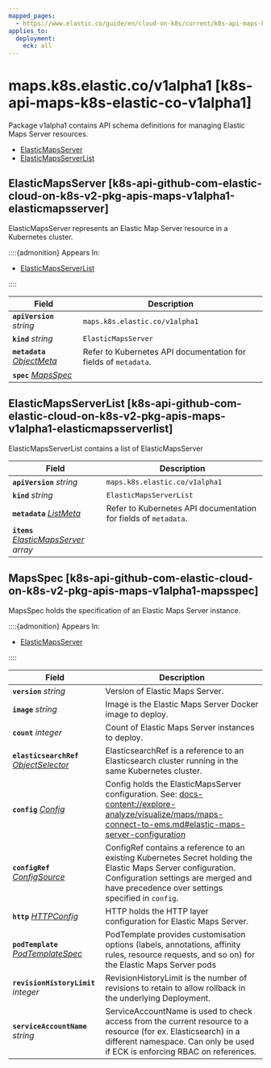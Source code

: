 ```yaml
---
mapped_pages:
  - https://www.elastic.co/guide/en/cloud-on-k8s/current/k8s-api-maps-k8s-elastic-co-v1alpha1.html
applies_to:
  deployment:
    eck: all
---
```


# maps.k8s.elastic.co/v1alpha1 [k8s-api-maps-k8s-elastic-co-v1alpha1]

Package v1alpha1 contains API schema definitions for managing Elastic Maps Server resources.

* [ElasticMapsServer](k8s-api-maps-k8s-elastic-co-v1alpha1.md#k8s-api-github-com-elastic-cloud-on-k8s-v2-pkg-apis-maps-v1alpha1-elasticmapsserver)
* [ElasticMapsServerList](k8s-api-maps-k8s-elastic-co-v1alpha1.md#k8s-api-github-com-elastic-cloud-on-k8s-v2-pkg-apis-maps-v1alpha1-elasticmapsserverlist)

## ElasticMapsServer [k8s-api-github-com-elastic-cloud-on-k8s-v2-pkg-apis-maps-v1alpha1-elasticmapsserver]

ElasticMapsServer represents an Elastic Map Server resource in a Kubernetes cluster.

::::{admonition} Appears In:
* [ElasticMapsServerList](k8s-api-maps-k8s-elastic-co-v1alpha1.md#k8s-api-github-com-elastic-cloud-on-k8s-v2-pkg-apis-maps-v1alpha1-elasticmapsserverlist)

::::


| Field | Description |
| --- | --- |
| **`apiVersion`** *string*<br> | `maps.k8s.elastic.co/v1alpha1`<br> |
| **`kind`** *string*<br> | `ElasticMapsServer`<br> |
| **`metadata`** *[ObjectMeta](https://kubernetes.io/docs/reference/generated/kubernetes-api/v1.32/#objectmeta-v1-meta)*<br> | Refer to Kubernetes API documentation for fields of `metadata`.<br> |
| **`spec`** *[MapsSpec](k8s-api-maps-k8s-elastic-co-v1alpha1.md#k8s-api-github-com-elastic-cloud-on-k8s-v2-pkg-apis-maps-v1alpha1-mapsspec)*<br> |  |


## ElasticMapsServerList [k8s-api-github-com-elastic-cloud-on-k8s-v2-pkg-apis-maps-v1alpha1-elasticmapsserverlist]

ElasticMapsServerList contains a list of ElasticMapsServer

| Field | Description |
| --- | --- |
| **`apiVersion`** *string*<br> | `maps.k8s.elastic.co/v1alpha1`<br> |
| **`kind`** *string*<br> | `ElasticMapsServerList`<br> |
| **`metadata`** *[ListMeta](https://kubernetes.io/docs/reference/generated/kubernetes-api/v1.32/#listmeta-v1-meta)*<br> | Refer to Kubernetes API documentation for fields of `metadata`.<br> |
| **`items`** *[ElasticMapsServer](k8s-api-maps-k8s-elastic-co-v1alpha1.md#k8s-api-github-com-elastic-cloud-on-k8s-v2-pkg-apis-maps-v1alpha1-elasticmapsserver) array*<br> |  |


## MapsSpec [k8s-api-github-com-elastic-cloud-on-k8s-v2-pkg-apis-maps-v1alpha1-mapsspec]

MapsSpec holds the specification of an Elastic Maps Server instance.

::::{admonition} Appears In:
* [ElasticMapsServer](k8s-api-maps-k8s-elastic-co-v1alpha1.md#k8s-api-github-com-elastic-cloud-on-k8s-v2-pkg-apis-maps-v1alpha1-elasticmapsserver)

::::


| Field | Description |
| --- | --- |
| **`version`** *string*<br> | Version of Elastic Maps Server.<br> |
| **`image`** *string*<br> | Image is the Elastic Maps Server Docker image to deploy.<br> |
| **`count`** *integer*<br> | Count of Elastic Maps Server instances to deploy.<br> |
| **`elasticsearchRef`** *[ObjectSelector](k8s-api-common-k8s-elastic-co-v1.md#k8s-api-github-com-elastic-cloud-on-k8s-v2-pkg-apis-common-v1-objectselector)*<br> | ElasticsearchRef is a reference to an Elasticsearch cluster running in the same Kubernetes cluster.<br> |
| **`config`** *[Config](k8s-api-common-k8s-elastic-co-v1.md#k8s-api-github-com-elastic-cloud-on-k8s-v2-pkg-apis-common-v1-config)*<br> | Config holds the ElasticMapsServer configuration. See: [docs-content://explore-analyze/visualize/maps/maps-connect-to-ems.md#elastic-maps-server-configuration](docs-content://explore-analyze/visualize/maps/maps-connect-to-ems.md#elastic-maps-server-configuration)<br> |
| **`configRef`** *[ConfigSource](k8s-api-common-k8s-elastic-co-v1.md#k8s-api-github-com-elastic-cloud-on-k8s-v2-pkg-apis-common-v1-configsource)*<br> | ConfigRef contains a reference to an existing Kubernetes Secret holding the Elastic Maps Server configuration. Configuration settings are merged and have precedence over settings specified in `config`.<br> |
| **`http`** *[HTTPConfig](k8s-api-common-k8s-elastic-co-v1.md#k8s-api-github-com-elastic-cloud-on-k8s-v2-pkg-apis-common-v1-httpconfig)*<br> | HTTP holds the HTTP layer configuration for Elastic Maps Server.<br> |
| **`podTemplate`** *[PodTemplateSpec](https://kubernetes.io/docs/reference/generated/kubernetes-api/v1.32/#podtemplatespec-v1-core)*<br> | PodTemplate provides customisation options (labels, annotations, affinity rules, resource requests, and so on) for the Elastic Maps Server pods<br> |
| **`revisionHistoryLimit`** *integer*<br> | RevisionHistoryLimit is the number of revisions to retain to allow rollback in the underlying Deployment.<br> |
| **`serviceAccountName`** *string*<br> | ServiceAccountName is used to check access from the current resource to a resource (for ex. Elasticsearch) in a different namespace. Can only be used if ECK is enforcing RBAC on references.<br> |


